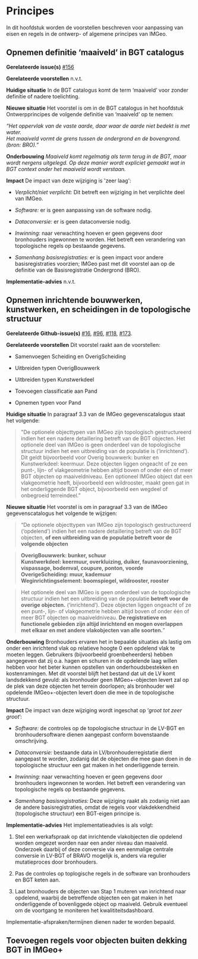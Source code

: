 Principes
=========

In dit hoofdstuk worden de voorstellen beschreven voor aanpassing van eisen en
regels in de ontwerp- of algemene principes van IMGeo.

Opnemen definitie ‘maaiveld’ in BGT catalogus
---------------------------------------------

**Gerelateerde issue(s)**
[\#156](https://github.com/Geonovum/IMGeo2018/issues/156)  

**Gerelateerde voorstellen** n.v.t.

**Huidige situatie** In de BGT catalogus komt de term ‘maaiveld’ voor zonder
definitie of nadere toelichting.

**Nieuwe situatie** Het voorstel is om in de BGT catalogus in het hoofdstuk
Ontwerpprincipes de volgende definitie van ‘maaiveld’ op te nemen:

*“Het oppervlak van de vaste aarde, daar waar de aarde niet bedekt is met
water.*  
*Het maaiveld vormt de grens tussen de ondergrond en de bovengrond. (bron:
BRO).”*

**Onderbouwing** *Maaiveld komt regelmatig als term terug in de BGT, maar wordt
nergens uitgelegd. Op deze manier wordt expliciet gemaakt wat in BGT context
onder het maaiveld wordt verstaan.*

**Impact** De impact van deze wijziging is 'zeer laag':

-   *Verplicht/niet verplicht:* Dit betreft een wijziging in het verplichte deel
    van IMGeo.

-   *Software:* er is geen aanpassing van de software nodig.

-   *Dataconversie:* er is geen dataconversie nodig.

-   *Inwinning:* naar verwachting hoeven er geen gegevens door bronhouders
    ingewonnen te worden. Het betreft een verandering van topologische regels op
    bestaande gegevens.

-   *Samenhang basisregistraties:* er is geen impact voor andere
    basisregistraties voorzien; IMGeo past met dit voorstel aan op de definitie
    van de Basisregistratie Ondergrond (BRO).

**Implementatie-advies** n.v.t.

Opnemen inrichtende bouwwerken, kunstwerken, en scheidingen in de topologische structuur
----------------------------------------------------------------------------------------

**Gerelateerde
Github-issue(s)** [\#16](https://github.com/Geonovum/IMGeo2018/issues/16), [\#96](https://github.com/Geonovum/IMGeo2018/issues/96), [\#118](https://github.com/Geonovum/IMGeo2018/issues/118), [\#173](https://github.com/Geonovum/IMGeo2018/issues/173).

**Gerelateerde voorstellen** Dit voorstel raakt aan de voorstellen:

-   Samenvoegen Scheiding en OverigScheiding

-   Uitbreiden typen OverigBouwwerk

-   Uitbreiden typen Kunstwerkdeel

-   Toevoegen classificatie aan Pand

-   Opnemen typen voor Pand

**Huidige situatie** In paragraaf 3.3 van de IMGeo gegevenscatalogus staat het
volgende:

>   "De optionele objecttypen van IMGeo zijn topologisch gestructureerd indien
>   het een nadere detaillering betreft van de BGT objecten. Het optionele deel
>   van IMGeo is geen onderdeel van de topologische structuur indien het een
>   uitbreiding van de populatie is (‘inrichtend’). Dit geldt bijvoorbeeld voor
>   Overig bouwwerk: bunker en Kunstwerkdeel: keermuur. Deze objecten liggen
>   ongeacht of ze een punt-, lijn- of vlakgeometrie hebben altijd boven of
>   onder één of meer BGT objecten op maaiveldniveau. Een optioneel IMGeo object
>   dat een vlakgeometrie heeft, bijvoorbeeld een wildrooster, maakt geen gat in
>   het onderliggende BGT object, bijvoorbeeld een wegdeel of onbegroeid
>   terreindeel.”

**Nieuwe situatie** Het voorstel is om in paragraaf 3.3 van de IMGeo
gegevenscatalogus het volgende te wijzigen:

>   “De optionele objecttypen van IMGeo zijn topologisch gestructureerd
>   (‘opdelend’) indien het een nadere detaillering betreft van de BGT objecten,
>   **of een uitbreiding van de populatie betreft voor de volgende objecten**

>   **OverigBouwwerk: bunker, schuur**  
>   **Kunstwerkdeel: keermuur, overkluizing, duiker, faunavoorziening,
>   vispassage, bodemval, coupure, ponton, voorde**  
>   **OverigeScheiding: muur, kademuur**  
>   **Weginrichtingselement: boomspiegel, wildrooster, rooster**

>   Het optionele deel van IMGeo is geen onderdeel van de topologische structuur
>   indien het een uitbreiding van de populatie **betreft voor de overige
>   objecten.** (‘inrichtend’). Deze objecten liggen ongeacht of ze een punt-,
>   lijn- of vlakgeometrie hebben altijd boven of onder één of meer BGT objecten
>   op maaiveldniveau. **De registratieve en functionele gebieden zijn altijd
>   inrichtend en mogen overlappen met elkaar en met andere vlakobjecten van
>   alle soorten.**”

**Onderbouwing** Bronhouders ervaren het in bepaalde situaties als lastig om
onder een inrichtend vlak op relatieve hoogte 0 een opdelend vlak te moeten
leggen. Gebruikers (bijvoorbeeld groenbeheerders) hebben aangegeven dat zij o.a.
hagen en schuren in de opdelende laag willen hebben voor het beter kunnen
opstellen van onderhoudsbestekken en kostenramingen. Met dit voorstel blijft het
bestand dat uit de LV komt landsdekkend gevuld: als bronhouder geen
IMGeo+-objecten levert zal op de plek van deze objecten het terrein doorlopen;
als bronhouder wel opdelende IMGeo+-objecten levert doen die mee in de
topologische structuur.

**Impact** De impact van deze wijziging wordt ingeschat op ‘*groot tot zeer
groot*’:

-   *Software:* de controles op de topologische structuur in de LV-BGT en
    bronhoudersoftware dienen aangepast conform bovenstaande omschrijving.

-   *Dataconversie:* bestaande data in LV/bronhouderregistatie dient aangepast
    te worden, zodanig dat de objecten die mee gaan doen in de topologische
    structuur een gat maken in het onderliggende terrein.

-   *Inwinning:* naar verwachting hoeven er geen gegevens door bronhouders
    ingewonnen te worden. Het betreft een verandering van topologische regels op
    bestaande gegevens.

-   *Samenhang basisregistraties:* Deze wijziging raakt als zodanig niet aan de
    andere basisregistraties, omdat de regels voor vlakdekkendheid (topologische
    structuur) een BGT-eigen principe is.

**Implementatie-advies** Het implementatieadvies is als volgt:

1.  Stel een werkafspraak op dat inrichtende vlakobjecten die opdelend worden
    omgezet worden naar een ander niveau dan maaiveld. Onderzoek daarbij of deze
    conversie via een eenmalige centrale conversie in LV-BGT of BRAVO mogelijk
    is, anders via regulier mutatieproces door bronhouders.

2.  Pas de controles op toplogische regels in de software van bronhouders en BGT
    keten aan.

3.  Laat bronhouders de objecten van Stap 1 muteren van inrichtend naar
    opdelend, waarbij de betreffende objecten een gat maken in het onderliggende
    of bovenliggede object op maaiveld. Gebruik eventueel om de voortgang te
    moniteren het kwalititeitsdashboard.

Implementatie-afspraken/termijnen dienen nader te worden bepaald.

Toevoegen regels voor objecten buiten dekking BGT in IMGeo+
-----------------------------------------------------------
